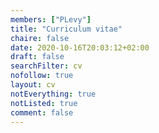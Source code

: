 ```yaml
---
members: ["PLevy"]
title: "Curriculum vitae"
chaire: false
date: 2020-10-16T20:03:12+02:00
draft: false
searchFilter: cv
nofollow: true
layout: cv
notEverything: true
notListed: true
comment: false
---
```

